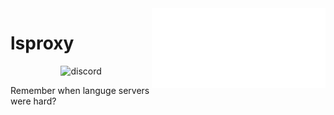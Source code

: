 <a href="https://agenticlabs.com/">
    <img src="https://raw.githubusercontent.com/agentic-labs/.github/main/assets/logo.png" alt="Agentic Labs" title="Agentic Labs" align="right" height="128px" />
</a>

# lsproxy

<p align="center">
  <img alt="discord" src="https://img.shields.io/discord/1296271531994775552">
</p>

Remember when languge servers were hard?
